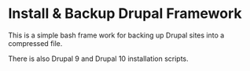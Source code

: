 # Install & Backup Drupal Framework

This is a simple bash frame work for backing up Drupal sites into a compressed file.

There is also Drupal 9 and Drupal 10 installation scripts. 

